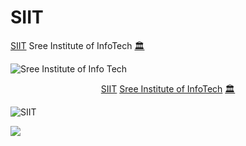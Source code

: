# SIIT
<a href="https://github.com/hemant467/SIIT"> SIIT</a> Sree Institute of InfoTech <a href="https://www.google.com/search?q=sree+institute+of+infotech&oq=sree+institute+of+infotech&gs_lcrp=EgZjaHJvbWUyBggAEEUYOTIGCAEQRRg90gEJMTMwMTdqMGo3qAIAsAIA&sourceid=chrome&ie=UTF-8&lqi=ChpzcmVlIGluc3RpdHV0ZSBvZiBpbmZvdGVjaEi2q-Tr4rmAgAhaLBAAEAEQAhADGAAYARgCGAMiGnNyZWUgaW5zdGl0dXRlIG9mIGluZm90ZWNokgEQY29ycG9yYXRlX29mZmljZaoBYxABKh4iGnNyZWUgaW5zdGl0dXRlIG9mIGluZm90ZWNoKAAyHxABIhvY5jcmlprYirgj7qnmobTFH1hyHIwaPZepXYAyHhACIhpzcmVlIGluc3RpdHV0ZSBvZiBpbmZvdGVjaA#rlimm=5457013713765963018">🏛️</a>

![Sree Institute of Info Tech](https://github.com/hemant467/SIIT/assets/85243370/38a8ad6a-2423-41bb-8fe1-727a5bdaadc6)

<p align="center"><a href=https://github.com/hemant467/SIIT> SIIT</a> <a href=https://g.co/kgs/jFk6Uew>Sree Institute of InfoTech</a> <a href="https://www.google.com/search?q=sree+institute+of+infotech&oq=sree+institute+of+infotech&gs_lcrp=EgZjaHJvbWUyBggAEEUYOTIGCAEQRRg90gEJMTMwMTdqMGo3qAIAsAIA&sourceid=chrome&ie=UTF-8&lqi=ChpzcmVlIGluc3RpdHV0ZSBvZiBpbmZvdGVjaEi2q-Tr4rmAgAhaLBAAEAEQAhADGAAYARgCGAMiGnNyZWUgaW5zdGl0dXRlIG9mIGluZm90ZWNokgEQY29ycG9yYXRlX29mZmljZaoBYxABKh4iGnNyZWUgaW5zdGl0dXRlIG9mIGluZm90ZWNoKAAyHxABIhvY5jcmlprYirgj7qnmobTFH1hyHIwaPZepXYAyHhACIhpzcmVlIGluc3RpdHV0ZSBvZiBpbmZvdGVjaA#rlimm=5457013713765963018">🏛️</a></p>

![SIIT](https://github.com/hemant467/SIIT/assets/85243370/a6e15789-00e5-448b-b1cc-0d4f8d328de8)

<img src="https://readme-typing-svg.herokuapp.com/?lines=SIIT;Sree;Institute+of;InfoTech🏛️&font=Fira%20Code&color=%2306F311&center=true&width=280&height=50">

